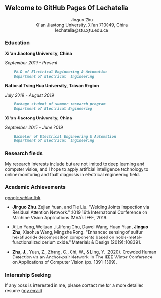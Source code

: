 ## Welcome to GitHub Pages Of Lechatelia
<center>Jinguo Zhu</center>


<center>Xi'an Jiaotong University, Xi'an 710049, China</center>


<center>lechatelia@stu.xjtu.edu.cn</center>

### Education

**Xi'an Jiaotong University, China**
   
   *September 2019 - Present*
```markdown
    Ph.D of Electrical Engineering & Automation
    Department of Electrical  Engineering
```
**National Tsing Hua University, Taiwan Region**

   *July 2019 - August 2019*
```markdown 
    Exchage student of summer research program
    Department of Electrical Engineering
```

**Xi'an Jiaotong University, China**
    
   *September 2015 - June 2019*
```markdown
    Bachelor of Electrical Engineering & Automation
    Department of Electrical  Engineering
```


### Research fields

My research interests include but are not limited to deep learning and computer vision, and I hope to apply artificial intelligence technology to online monitoring and fault diagnosis in electrical engineering field.

### Academic Achievements
[google schlar link](https://scholar.google.com.hk/citations?user=YfHg5lQAAAAJ&hl=zh-CN)
* __Jinguo Zhu__, Zejian Yuan, and Tie Liu. "Welding Joints Inspection via Residual Attention Network." 2019 16th International Conference on Machine Vision Applications (MVA). IEEE, 2019.

* Aijun Yang, Weijuan Li,Jifeng Chu, Dawei Wang, Huan Yuan, __Jinguo Zhu__, Xiaohua Wang, Mingzhe Rong. "Enhanced sensing of sulfur hexafluoride decomposition components based on noble-metal-functionalized cerium oxide." Materials \& Design (2019): 108391.

* __Zhu, J.__, Yuan, Z., Zhang, C., Chi, W., & Ling, Y. (2020). Crowded Human Detection via an Anchor-pair Network. In The IEEE Winter Conference on Applications of Computer Vision (pp. 1391-1399).
###  Internship Seeking
If any boss is interested in me, please contact me for a more detailed resume ([my email](lechatelia@stu.xjtu.edu.cn))